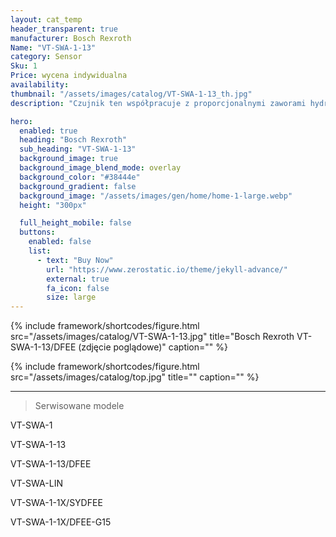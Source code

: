 ```yaml
---
layout: cat_temp
header_transparent: true
manufacturer: Bosch Rexroth
Name: "VT-SWA-1-13"
category: Sensor
Sku: 1
Price: wycena indywidualna
availability: 
thumbnail: "/assets/images/catalog/VT-SWA-1-13_th.jpg"
description: "Czujnik ten współpracuje z proporcjonalnymi zaworami hydraulicznymi firmy BOSCH - REXROTH i jest często stosowany w starszego typu wtryskarkach firmy ENGEL."

hero:
  enabled: true
  heading: "Bosch Rexroth"
  sub_heading: "VT-SWA-1-13"
  background_image: true
  background_image_blend_mode: overlay
  background_color: "#38444e"
  background_gradient: false
  background_image: "/assets/images/gen/home/home-1-large.webp"
  height: "300px"

  full_height_mobile: false
  buttons:
    enabled: false
    list:
      - text: "Buy Now"
        url: "https://www.zerostatic.io/theme/jekyll-advance/"
        external: true
        fa_icon: false
        size: large
---
```

{% include framework/shortcodes/figure.html src="/assets/images/catalog/VT-SWA-1-13.jpg" title="Bosch Rexroth VT-SWA-1-13/DFEE (zdjęcie poglądowe)" caption="" %}

{% include framework/shortcodes/figure.html src="/assets/images/catalog/top.jpg" title="" caption="" %}


---

>Serwisowane modele

VT-SWA-1

VT-SWA-1-13

VT-SWA-1-13/DFEE

VT-SWA-LIN

VT-SWA-1-1X/SYDFEE

VT-SWA-1-1X/DFEE-G15





